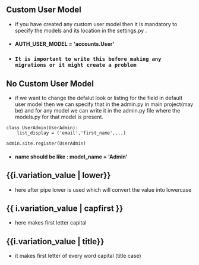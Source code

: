 ## Custom User Model
- if you have created any custom user model then it is mandatory to specify the models and its location in the settings.py .
- #### AUTH_USER_MODEL = 'accounts.User'
- ### ` It is important to write this before making any migrations or it might create a problem `

## No Custom User Model
- if we want to change the defalut look or listing for the field in default user model then we can specify that in the admin.py in main project(may be) and for any model we can write it in the admin.py file where the models.py for that model is present.

``` 
class UserAdmin(UserAdmin):
    list_display = ('email','first_name',...)
    
admin.site.register(UserAdmin)
```
- #### name should be like : model_name + 'Admin'

## {{i.variation_value | lower}}

- here after pipe lower is used which will convert the value into lowercase

## {{ i.variation_value | capfirst }} 

- here makes first letter capital
    
##  {{i.variation_value | title}}
- it makes first letter of every word capital (title case)